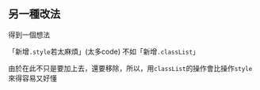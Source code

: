 ## 另一種改法

得到一個想法

「新增`.style`若太麻煩」(太多code)
不如「新增`.classList`」

由於在此不只是要加上去，還要移除，所以，用`classList`的操作會比操作`style`來得容易又好懂
